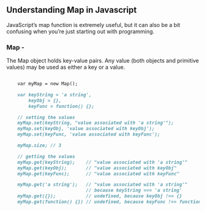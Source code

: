 ## Understanding Map in Javascript 


JavaScript’s map function is extremely useful, but it can also be a bit confusing when you’re just starting out with programming.


### Map - 

The Map object holds key-value pairs. Any value (both objects and primitive values) may be used as either a key or a value.

```markdown

    var myMap = new Map();

    var keyString = 'a string',
        keyObj = {},
        keyFunc = function() {};

    // setting the values
    myMap.set(keyString, "value associated with 'a string'");
    myMap.set(keyObj, 'value associated with keyObj');
    myMap.set(keyFunc, 'value associated with keyFunc');

    myMap.size; // 3

    // getting the values
    myMap.get(keyString);    // "value associated with 'a string'"
    myMap.get(keyObj);       // "value associated with keyObj"
    myMap.get(keyFunc);      // "value associated with keyFunc"

    myMap.get('a string');   // "value associated with 'a string'"
                             // because keyString === 'a string'
    myMap.get({});           // undefined, because keyObj !== {}
    myMap.get(function() {}) // undefined, because keyFunc !== function () {}
